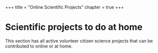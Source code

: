 +++
title = "Online Scientific Projects"
chapter = true
+++

# Scientific projects to do at home

This section has all active volunteer citizen science projects that can be contributed to online or at home.
